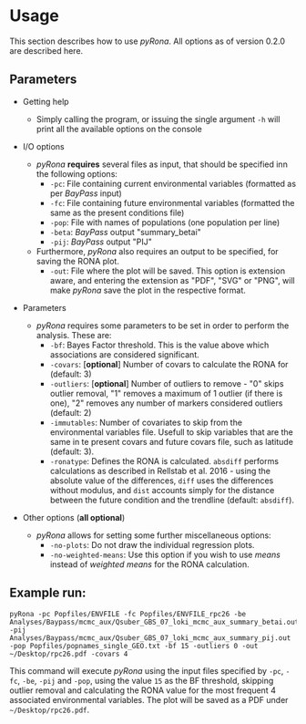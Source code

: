 # Usage

This section describes how to use *pyRona*. All options as of version 0.2.0 are described here.

## Parameters

* Getting help
    - Simply calling the program, or issuing the single argument `-h` will print all the available options on the console

* I/O options
    - *pyRona* **requires** several files as input, that should be specified inn the following options:
        - `-pc`: File containing current environmental variables (formatted as per *BayPass* input)
        - `-fc`: File containing future environmental variables (formatted the same as the present conditions file)
        - `-pop`: File with names of populations (one population per line)
        - `-beta`: *BayPass* output "summary_betai"
        - `-pij`: *BayPass* output "PIJ"
    - Furthermore, *pyRona* also requires an output to be specified, for saving the RONA plot.
        - `-out`: File where the plot will be saved. This option is extension aware, and entering the extension as "PDF", "SVG" or "PNG", will make *pyRona* save the plot in the respective format.
* Parameters
    - *pyRona* requires some parameters to be set in order to perform the analysis. These are:
        - `-bf`: Bayes Factor threshold. This is the value above which associations are considered significant.
        - `-covars`: [**optional**] Number of covars to calculate the RONA for (default: 3)
        - `-outliers`: [**optional**] Number of outliers to remove - "0" skips outlier removal, "1" removes a maximum of 1 outlier (if there is one), "2" removes any number of markers considered outliers (default: 2)
        - `-immutables`: Number of covariates to skip from the environmental variables file. Usefull to skip variables that are the same in te present covars and future covars file, such as latitude (default: 3).
        - `-ronatype`: Defines the RONA is calculated. `absdiff` performs calculations as described in Rellstab et al. 2016 - using the absolute value of the differences, `diff` uses the differences without modulus, and `dist` accounts simply for the distance between the future condition and the trendline (default: `absdiff`).
* Other options (**all optional**)
    - *pyRona* allows for setting some further miscellaneous options:
        - `-no-plots`: Do not draw the individual regression plots.
        - `-no-weighted-means`: Use this option if you wish to use *means* instead of *weighted means* for the RONA calculation.


## Example run:

```
pyRona -pc Popfiles/ENVFILE -fc Popfiles/ENVFILE_rpc26 -be Analyses/Baypass/mcmc_aux/Qsuber_GBS_07_loki_mcmc_aux_summary_betai.out -pij Analyses/Baypass/mcmc_aux/Qsuber_GBS_07_loki_mcmc_aux_summary_pij.out -pop Popfiles/popnames_single_GEO.txt -bf 15 -outliers 0 -out ~/Desktop/rpc26.pdf -covars 4
```

This command will execute *pyRona* using the input files specified by `-pc`, `-fc`, `-be`, `-pij` and `-pop`, using the value `15` as the BF threshold, skipping outlier removal and calculating the RONA value for the most frequent 4 associated environmental variables. The plot will be saved as a PDF under `~/Desktop/rpc26.pdf`.
